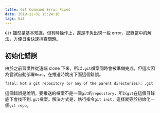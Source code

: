 ```yaml
---
title: Git Command Error Fixed
date: 2019-12-01 15:24:16
tags: Git
---
```

`Git` 雖然是基本知識，但有時操作上，還是不免出現一些 error，記錄當中的解法，方便日後快速排查問題。
<!--more-->
## 初始化錯誤
由於之前習慣性從遠端 clone 下來，所以`.git`檔案同時會被準備完成，但這次因為嘗試自動部署`Hexo`，在推送時跳出下面這個錯誤。
```
fatal: Not a git repository (or any of the parent directories): .git
```
這個錯誤是說明，要推送的檔案不是一個`git`的`repository`，所以`git`在這個目錄底下會找不到`.git`檔案。解決方式是，執行指令`git init`，這樣就等於初始化一個`git repo`。
